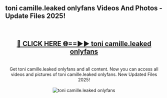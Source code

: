 <h2>toni camille.leaked onlyfans Videos And Photos - Update Files 2025!</h2>
<br>
<div align="center">
<h2><a href="https://top-ai-tools.click/QrbHav" rel="nofollow">🔴 CLICK HERE 🌐==►► toni camille.leaked onlyfans</a></h2>
<br>
Get toni camille.leaked onlyfans and all content. Now you can access all videos and pictures of toni camille.leaked onlyfans. New Updated Files 2025!
<br>
<br>
<a href="https://top-ai-tools.click/QrbHav" rel="nofollow" data-target="animated-image.originalLink"><img src="https://i.ibb.co.com/WyWwxjT/player-gif2.gif" alt="toni camille.leaked onlyfans" style="max-width: 100%; display: inline-block;" data-target="animated-image.originalImage"></a>
</div>
<br>